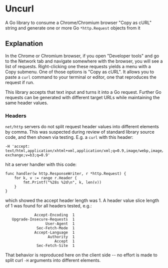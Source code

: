 # Uncurl

A Go library to consume a Chrome/Chromium browser "Copy as cURL" string and generate one or more Go
`*http.Request` objects from it

## Explanation

In the Chrome or Chromium browser, if you open "Developer tools" and go to the Network tab and
navigate somewhere with the browser, you will see a list of requests. Right-clicking one these
requests yields a menu with a Copy submenu. One of those options is "Copy as cURL". It allows you to
paste a `curl` command to your terminal or editor, one that reproduces the request if run.

This library accepts that text input and turns it into a Go request. Further Go requests can be
generated with different target URLs while maintaining the same header values.

### Headers

`net/http` servers do not split request header values into different elements by comma. This was
suspected during review of standard library source code, and then shown via testing. E.g. a `curl`
with this header:

```
-H 'accept: text/html,application/xhtml+xml,application/xml;q=0.9,image/webp,image/apng,*/*;q=0.8,application/signed-exchange;v=b3;q=0.9'
```

hit a server handler with this code:

```
func handler(w http.ResponseWriter, r *http.Request) {    
    for k, v := range r.Header {    
        fmt.Printf("%28s %2d\n", k, len(v))    
    }    
}    
```
which showed the accept header length was 1. A header value slice length of 1 was found for all
headers tested, e.g.:
```
             Accept-Encoding  1
   Upgrade-Insecure-Requests  1
                  User-Agent  1
              Sec-Fetch-Mode  1
             Accept-Language  1
                   Authority  1
                      Accept  1
              Sec-Fetch-Site  1
```

That behavior is reproduced here on the client side -- no effort is made to split curl `-H` arguments
into different elements.
